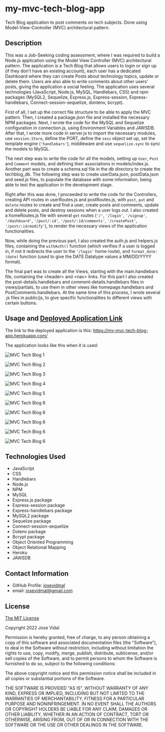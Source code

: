 # my-mvc-tech-blog-app
Tech Blog application to post comments on tech subjects. Done using Model-View-Controller (MVC) architectural pattern.

## Description

This was a Job-Seeking coding assessment, where I was required to build a Node.js application using the Model View Controller (MVC) architectural pattern. The application is a Tech Blog that allows users to login or sign up (if they don't have an existing account), each user has a dedicated Dashboard where they can create Posts about technology topics, update or delete them. Users are also able to write comments about other users' posts, giving the application a social feeling. The application uses several technologies (JavaScript, Node.js, MySQL, Handlebars, CSS) and npm packages (MySQL2, Sequelize, Express.js, Express-session, Express-handlebars, Connect-session-sequelize, dontenv, bcrypt). 

First of all, I set up the correct file structure to be able to apply the MVC pattern. Then, I created a package.json file and installed the necessary NPM packages. Next, I wrote the code for the MySQL and Sequelize configuration in connection.js, using Environment Variables and JAWSDB. After that, I wrote more code in server.js to import the necessary modules, use `session.Store`, define the PORT, define the `sess` object set up, set the template engine (`'handlebars'`), middleware and use `sequelize.sync` to sync the models to MySQL.

The next step was to write the code for all the models, setting up `User`, `Post` and `Comment` models, and defining their associations in models/index.js. Another part was to create a schema.sql file in the db directory to create the techblog_db. The following step was to create userData.json, postData.json and seed.js files, to populate the database with some information, being able to test the application in the development stage.  

Right after this was done, I proceeded to write the code for the Controllers, creating API routes in userRoutes.js and postRoutes.js, with `post`, `put` and `delete` routes to create and find a user, create posts and comments, update and delete posts, and destroy sessions when a user logs out. I also created a homeRoutes.js file with several `get` routes (`'/'`, `'/login'`, `'/signup'`, `'/dashboard'`, `'/post/:id'`, `'/post/:id/comments'`, `'/createPost'`, `'/post/:id/modify'`), to render the necessary views of the application functionalities. 

Now, while doing the previous part, I also created the auth.js and helpers.js files, containing the `withAuth()` function (which verifies if a user is logged in, if not it redirects the user to the `'/login'` home route), and `format_date: (date)` function (used to give the DATE Datatype values a MM/DD/YYYY format).

The final part was to create all the Views, starting with the main.handlebars file, containing the &lt;header&gt; and &lt;nav&gt; links. For this part I also created the post-details.handlebars and comment-details.handlebars files in views/partials, to use them in other views like homepage.handlebars and PostComments.handlebars. At the same time of this process, I wrote several .js files in public/js, to give specific functionalities to different views with certain buttons. 

## Usage and [Deployed Application Link](https://my-mvc-tech-blog-app.herokuapp.com/)

The link to the deployed application is this: https://my-mvc-tech-blog-app.herokuapp.com/

The application looks like this when it is used:

![MVC Tech Blog 1](/assets/images/mvc-tech-blog-1.png)

![MVC Tech Blog 2](/assets/images/mvc-tech-blog-2.png)

![MVC Tech Blog 3](/assets/images/mvc-tech-blog-3.png)

![MVC Tech Blog 4](/assets/images/mvc-tech-blog-4.png) 

![MVC Tech Blog 5](/assets/images/mvc-tech-blog-5.png)

![MVC Tech Blog 6](/assets/images/mvc-tech-blog-6.png)

![MVC Tech Blog 6](/assets/images/mvc-tech-blog-7.png)

![MVC Tech Blog 6](/assets/images/mvc-tech-blog-8.png)

![MVC Tech Blog 6](/assets/images/mvc-tech-blog-9.png)

![MVC Tech Blog 6](/assets/images/mvc-tech-blog-10.png)

## Technologies Used

* JavaScript
* CSS
* Handlebars
* Node.js
* NPM
* MySQL
* Express.js package
* Express-session package
* Express-handlebars package
* MySQL2 package
* Sequelize package
* Connect-session-sequelize
* Dotenv package
* Bcrypt package
* Object Oriented Programming
* Object Relational Mapping
* Heroku
* JAWSDB

## Contact Information

* GitHub Profile: [josevidmal](https://github.com/josevidmal)
* email: josevidmal@gmail.com

## License

[The MIT License](https://www.mit.edu/~amini/LICENSE.md)

Copyright 2022 Jose Vidal

Permission is hereby granted, free of charge, to any person obtaining a copy of this software and associated documentation files (the "Software"), to deal in the Software without restriction, including without limitation the rights to use, copy, modify, merge, publish, distribute, sublicense, and/or sell copies of the Software, and to permit persons to whom the Software is furnished to do so, subject to the following conditions:
    
The above copyright notice and this permission notice shall be included in all copies or substantial portions of the Software.
    
THE SOFTWARE IS PROVIDED "AS IS", WITHOUT WARRANTY OF ANY KIND, EXPRESS OR IMPLIED, INCLUDING BUT NOT LIMITED TO THE WARRANTIES OF MERCHANTABILITY, FITNESS FOR A PARTICULAR PURPOSE AND NONINFRINGEMENT. IN NO EVENT SHALL THE AUTHORS OR COPYRIGHT HOLDERS BE LIABLE FOR ANY CLAIM, DAMAGES OR OTHER LIABILITY, WHETHER IN AN ACTION OF CONTRACT, TORT OR OTHERWISE, ARISING FROM, OUT OF OR IN CONNECTION WITH THE SOFTWARE OR THE USE OR OTHER DEALINGS IN THE SOFTWARE.